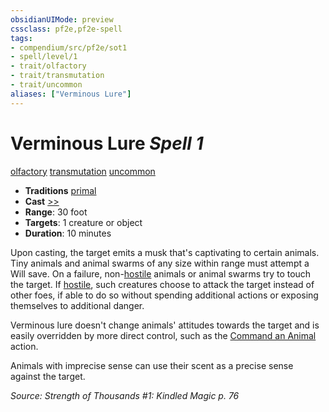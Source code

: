 ```yaml
---
obsidianUIMode: preview
cssclass: pf2e,pf2e-spell
tags:
- compendium/src/pf2e/sot1
- spell/level/1
- trait/olfactory
- trait/transmutation
- trait/uncommon
aliases: ["Verminous Lure"]
---
```

# Verminous Lure *Spell 1*   
[olfactory](olfactory-b1.md "Olfactory Effect Trait")  [transmutation](transmutation.md "Transmutation School Trait")  [uncommon](uncommon.md "Uncommon Rarity Trait")  

- **Traditions** [primal](primal.md "Primal Tradition Trait")
- **Cast** [>>](chapter-9-playing-the-game.md#Actions "Two-Action") 
- **Range**: 30 foot
- **Targets**: 1 creature or object
- **Duration**: 10 minutes

Upon casting, the target emits a musk that's captivating to certain animals. Tiny animals and animal swarms of any size within range must attempt a Will save. On a failure, non-[hostile](conditions.md#Hostile) animals or animal swarms try to touch the target. If [hostile](conditions.md#Hostile), such creatures choose to attack the target instead of other foes, if able to do so without spending additional actions or exposing themselves to additional danger.

Verminous lure doesn't change animals' attitudes towards the target and is easily overridden by more direct control, such as the [Command an Animal](command-an-animal.md) action.

Animals with imprecise sense can use their scent as a precise sense against the target.

*Source: Strength of Thousands #1: Kindled Magic p. 76*